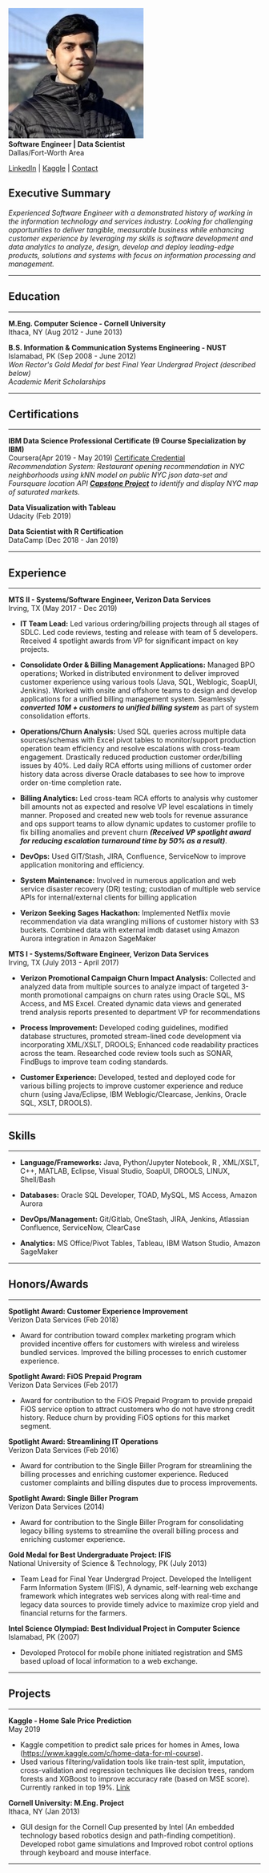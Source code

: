 ![profilepic](profilepic2.jpeg)  
**Software Engineer | Data Scientist**<br/>
Dallas/Fort-Worth Area

[LinkedIn](https://www.linkedin.com/in/raheel-syed) | [Kaggle](https://www.kaggle.com/raheelsyed) | [Contact](mailto:raheelsyed2@gmail.com)

## Executive Summary

_Experienced Software Engineer with a demonstrated history of working in the information technology and services industry. Looking for challenging opportunities to deliver tangible, measurable business while enhancing customer experience by leveraging my skills is software development and data analytics to analyze, design, develop and deploy leading-edge products, solutions and systems with focus on information processing and management._

---
## Education
---

**M.Eng. Computer Science - Cornell University**<br/>
Ithaca, NY (Aug 2012 - June 2013)

**B.S. Information & Communication Systems Engineering - NUST**<br/>
Islamabad, PK (Sep 2008 - June 2012)<br/>
  _Won Rector's Gold Medal for best Final Year Undergrad Project (described below)_<br/>
  _Academic Merit Scholarships_

---
## Certifications
---

**IBM Data Science Professional Certificate (9 Course Specialization by IBM)**<br/>
Coursera(Apr 2019 - May 2019) [Certificate Credential](https://www.coursera.org/account/accomplishments/specialization/certificate/KHDP4QDNG77J)<br/>
_Recommendation System: Restaurant opening recommendation in NYC neighborhoods using kNN model on public NYC json data-set and Foursquare location API **[Capstone Project](https://github.com/rsyed1/Coursera_Capstone)** to identify and display NYC map of saturated markets._<br/>

**Data Visualization with Tableau**<br/>
Udacity (Feb 2019)

**Data Scientist with R Certification**<br/>
DataCamp (Dec 2018 - Jan 2019)

---
## Experience
---

**MTS II - Systems/Software Engineer, Verizon Data Services**<br/>
Irving, TX (May 2017 - Dec 2019)

- **IT Team Lead:** Led various ordering/billing projects through all stages of SDLC. Led code reviews, testing and
release with team of 5 developers. Received 4 spotlight awards from VP for significant impact on key projects.<br/>

- **Consolidate Order & Billing Management Applications:** Managed BPO operations; Worked in distributed
environment to deliver improved customer experience using various tools (Java, SQL, Weblogic, SoapUI,
Jenkins). Worked with onsite and offshore teams to design and develop applications for a unified billing
management system. Seamlessly _**converted 10M + customers to unified billing system**_ as part of system
consolidation efforts.<br/>

- **Operations/Churn Analysis:** Used SQL queries across multiple data sources/schemas with Excel pivot tables to monitor/support production operation team efficiency and resolve escalations with cross-team engagement. Drastically reduced production customer order/billing issues by 40%. Led daily RCA efforts using millions of customer order history data across diverse Oracle databases to see how to improve order on-time completion rate.<br/>

- **Billing Analytics:** Led cross-team RCA efforts to analysis why customer bill amounts not as expected and resolve VP level escalations in timely manner. Proposed and created new web tools for revenue assurance and ops support teams to allow dynamic updates to customer profile to fix billing anomalies and prevent churn _**(Received VP spotlight award for reducing escalation turnaround time by 50% as a result)**_.<br/>

- **DevOps:** Used GIT/Stash, JIRA, Confluence, ServiceNow to improve application monitoring and efficiency.<br/>

- **System Maintenance:** Involved in numerous application and web service disaster recovery (DR) testing;
custodian of multiple web service APIs for internal/external clients for billing application<br/>

- **Verizon Seeking Sages Hackathon:** Implemented Netflix movie recommendation via data wrangling millions
of customer history with S3 buckets. Combined data with external imdb dataset using Amazon Aurora
integration in Amazon SageMaker

**MTS I - Systems/Software Engineer, Verizon Data Services**<br/>
Irving, TX (July 2013 - April 2017)

- **Verizon Promotional Campaign Churn Impact Analysis:** Collected and analyzed data from multiple sources to analyze impact of targeted 3-month promotional campaigns on churn rates using Oracle SQL, MS Access, and MS Excel. Created dynamic data views and generated trend analysis reports presented to department VP for recommendations

- **Process Improvement:** Developed coding guidelines, modified database structures, promoted stream-lined
code development via incorporating XML/XSLT, DROOLS; Enhanced code readability practices across the
team. Researched code review tools such as SONAR, FindBugs to improve team coding standards.<br/>

- **Customer Experience:** Developed, tested and deployed code for various billing projects to improve customer
experience and reduce churn (using Java/Eclipse, IBM Weblogic/Clearcase, Jenkins, Oracle SQL, XSLT, DROOLS).<br/>

---
## Skills
---

- **Language/Frameworks:** Java, Python/Jupyter Notebook, R , XML/XSLT, C++, MATLAB, Eclipse, Visual
Studio, SoapUI, DROOLS, LINUX, Shell/Bash<br/>

- **Databases:** Oracle SQL Developer, TOAD, MySQL, MS Access, Amazon Aurora<br/>

- **DevOps/Management:** Git/Gitlab, OneStash, JIRA, Jenkins, Atlassian Confluence, ServiceNow, ClearCase<br/>

- **Analytics:** MS Office/Pivot Tables, Tableau, IBM Watson Studio, Amazon SageMaker

---
## Honors/Awards
---

**Spotlight Award: Customer Experience Improvement**<br/>
Verizon Data Services (Feb 2018)

- Award for contribution toward complex marketing program which provided incentive offers for customers with wireless and wireless bundled services. Improved the billing processes to enrich customer experience.

**Spotlight Award: FiOS Prepaid Program**<br/>
Verizon Data Services (Feb 2017)

- Award for contribution to the FiOS Prepaid Program to provide prepaid FiOS service option to attract customers who do not have strong credit history. Reduce churn by providing FiOS options for this market segment.

**Spotlight Award: Streamlining IT Operations**<br/>
Verizon Data Services (Feb 2016)

- Award for contribution to the Single Biller Program for streamlining the billing processes and enriching customer experience. Reduced customer complaints and billing disputes due to process improvements.

**Spotlight Award: Single Biller Program**<br/>
Verizon Data Services (2014)

- Award for contribution to the Single Biller Program for consolidating legacy billing systems to streamline the overall billing process and enriching customer experience.

**Gold Medal for Best Undergraduate Project: IFIS**<br/>
National University of Science & Technology, PK (July 2013)

- Team Lead for Final Year Undergrad Project. Developed the Intelligent Farm Information System (IFIS), A dynamic, self-learning web exchange framework which integrates web services along with real-time and legacy data sources to provide timely advice to maximize crop yield and financial returns for the farmers.

**Intel Science Olympiad: Best Individual Project in Computer Science**<br/>
Islamabad, PK (2007)

- Devoloped Protocol for mobile phone initiated registration and SMS based upload of local information to a web exchange.

---
## Projects
---

**Kaggle - Home Sale Price Prediction**<br/>
May 2019
- Kaggle competition to predict sale prices for homes in Ames, Iowa (https://www.kaggle.com/c/home-data-for-ml-course).
- Used various filtering/validation tools like train-test split, imputation, cross-validation and regression techniques like decision trees, random forests and XGBoost to improve accuracy rate (based on MSE score). Currently ranked in top 19%. [Link](https://www.kaggle.com/raheelsyed)

**Cornell University: M.Eng. Project**<br/>
Ithaca, NY (Jan 2013)

- GUI design for the Cornell Cup presented by Intel (An embedded technology based robotics design and path-finding competition). Developed robot game simulations and Improved robot control options through keyboard and mouse interface.

---
